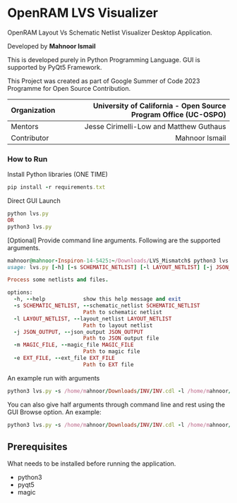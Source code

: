 # OpenRAM LVS Visualizer

OpenRAM Layout Vs Schematic Netlist Visualizer Desktop Application.

Developed by <b>Mahnoor Ismail</b> 

This is developed purely in Python Programming Language. GUI is supported by PyQt5 Framework.

This Project was created as part of Google Summer of Code 2023 Programme for Open Source Contribution.

| Organization | University of California - Open Source Program Office (UC-OSPO) |
|--------------|-----------:|
| Mentors | Jesse Cirimelli-Low and Matthew Guthaus |
| Contributor | Mahnoor Ismail |


### How to Run

Install Python libraries (ONE TIME)
```ruby
pip install -r requirements.txt
```

Direct GUI Launch
```ruby
python lvs.py
OR
python3 lvs.py
```

[Optional] Provide command line arguments. Following are the supported arguments.

```ruby
mahnoor@mahnoor-Inspiron-14-5425:~/Downloads/LVS_Mismatch$ python3 lvs.py -h
usage: lvs.py [-h] [-s SCHEMATIC_NETLIST] [-l LAYOUT_NETLIST] [-j JSON_OUTPUT] [-m MAGIC_FILE] [-e EXT_FILE]

Process some netlists and files.

options:
  -h, --help            show this help message and exit
  -s SCHEMATIC_NETLIST, --schematic_netlist SCHEMATIC_NETLIST
                        Path to schematic netlist
  -l LAYOUT_NETLIST, --layout_netlist LAYOUT_NETLIST
                        Path to layout netlist
  -j JSON_OUTPUT, --json_output JSON_OUTPUT
                        Path to JSON output file
  -m MAGIC_FILE, --magic_file MAGIC_FILE
                        Path to magic file
  -e EXT_FILE, --ext_file EXT_FILE
                        Path to EXT file
```

An example run with arguments
```ruby
python3 lvs.py -s /home/mahnoor/Downloads/INV/INV.cdl -l /home/mahnoor/Downloads/INV/INV.spice -j /home/mahnoor/Downloads/INV/comp.json -m /home/mahnoor/Downloads/INV/INV.mag -e /home/mahnoor/Downloads/INV/INV.ext
```

You can also give half arguments through command line and rest using the GUI Browse option. An example:

```ruby
python3 lvs.py -s /home/mahnoor/Downloads/INV/INV.cdl -l /home/mahnoor/Downloads/INV/INV.spice
```

## Prerequisites
What needs to be installed before running the application.
- python3
- pyqt5
- magic